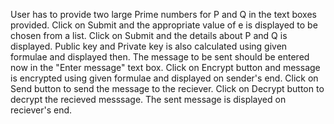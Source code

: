 User has to provide two large Prime numbers for P and Q in the text boxes provided.
Click on Submit and the appropriate value of e is displayed to be chosen from a list.
Click on Submit and the details about P and Q is displayed.
Public key and Private key is also calculated using given formulae and displayed then.
The message to be sent should be entered now in the "Enter message" text box.
Click on Encrypt button and message is encrypted using given formulae and displayed on sender's end.
Click on Send button to send the message to the reciever.
Click on Decrypt button to decrypt the recieved messsage.
The sent message is displayed on reciever's end.
